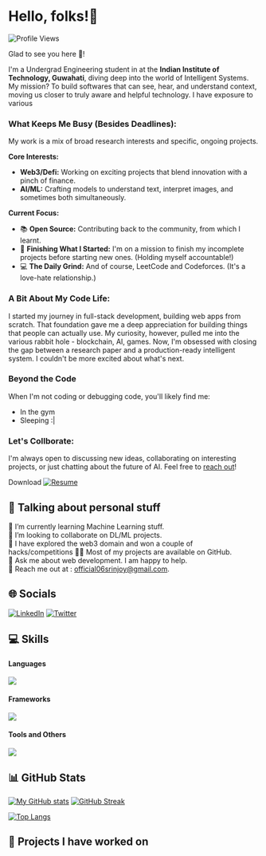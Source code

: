 # Hello, folks!👋

![Profile Views](https://komarev.com/ghpvc/?username=sgcodes7471&label=Profile+Views)

Glad to see you here 🤩!

I'm a Undergrad Engineering student in at the **Indian Institute of Technology, Guwahati**, diving deep into the world of Intelligent Systems. My mission? To build softwares that can see, hear, and understand context, moving us closer to truly aware and helpful technology. I have exposure to various 

### What Keeps Me Busy (Besides Deadlines):

My work is a mix of broad research interests and specific, ongoing projects.

**Core Interests:**
- **Web3/Defi:** Working on exciting projects that blend innovation with a pinch of finance.
- **AI/ML:** Crafting models to understand text, interpret images, and sometimes both simultaneously.

**Current Focus:**
- 📚 **Open Source:** Contributing back to the community, from which I learnt.
- 🧹 **Finishing What I Started:** I'm on a mission to finish my incomplete projects before starting new ones. (Holding myself accountable!)
- 💻 **The Daily Grind:** And of course, LeetCode and Codeforces. (It's a love-hate relationship.)

### A Bit About My Code Life:

I started my journey in full-stack development, building web apps from scratch. That foundation gave me a deep appreciation for building things that people can actually use. My curiosity, however, pulled me into the various rabbit hole - blockchain, AI, games. Now, I'm obsessed with closing the gap between a research paper and a production-ready intelligent system. I couldn't be more excited about what's next.

### Beyond the Code

When I'm not coding or debugging code, you'll likely find me:
- In the gym 
- Sleeping :|

### Let's Collborate:

I'm always open to discussing new ideas, collaborating on interesting projects, or just chatting about the future of AI.  Feel free to [reach out](https://mail.google.com/mail/?view=cm&fs=1&tf=1&to=official06srinjoy@gmail.com)!

Download
<a href="https://iitgoffice-my.sharepoint.com/:b:/g/personal/srinjoy_iitg_ac_in/Ef7npRgjZMlPqhY9zUyBRBoBHamP8o995X7_YppsR8DEWA?e=ZV4Lr8" target="_blank"><img src="https://img.shields.io/badge/Resume-%23121011.svg?logo=google-chrome&logoColor=white" alt="Resume"></a>


## 💫 Talking about personal stuff

🔭 I’m currently learning Machine Learning stuff.  
👯 I’m looking to collaborate on DL/ML projects.  
🌱 I have explored the web3 domain and won a couple of hacks/competitions 
👨‍💻 Most of my projects are available on GitHub.  
💬 Ask me about web development. I am happy to help.  
📧 Reach me out at : official06srinjoy@gmail.com.  

## 🌐 Socials

[![LinkedIn](https://img.shields.io/badge/LinkedIn-%230077B5.svg?logo=linkedin&logoColor=white)](https://www.linkedin.com/in/srinjoy-ghosh-97a9852a4/) [![Twitter](https://img.shields.io/badge/Twitter-%231DA1F2.svg?logo=Twitter&logoColor=white)](https://twitter.com/) 
<!-- [![Website](https://img.shields.io/badge/Website-%23121011.svg?logo=google-chrome&logoColor=white)](https://sgcodes7471.github.io/) -->

## 💻 Skills

#### Languages

<img src="https://skillicons.dev/icons?i=python,js,ts,cpp,c,go,java,solidity"/>

<!-- #### Libraries -->

<!-- <img src="https://skillicons.dev/icons?i=tensorflow,pytorch,opencv,ros"/> -->

<!-- ![TensorFlow](https://img.shields.io/badge/TensorFlow-%23FF6F00.svg?style=for-the-badge&logo=TensorFlow&logoColor=white)
![Keras](https://img.shields.io/badge/Keras-%23D00000.svg?style=for-the-badge&logo=Keras&logoColor=white)
![PyTorch](https://img.shields.io/badge/PyTorch-%23EE4C2C.svg?style=for-the-badge&logo=PyTorch&logoColor=white)
![OpenCV](https://img.shields.io/badge/OpenCV-%23white.svg?style=for-the-badge&logo=OpenCV&logoColor=white)
![NumPy](https://img.shields.io/badge/NumPy-%23013243.svg?style=for-the-badge&logo=NumPy&logoColor=white)
![Pandas](https://img.shields.io/badge/Pandas-%23150458.svg?style=for-the-badge&logo=Pandas&logoColor=white)
![Matplotlib](https://img.shields.io/badge/Matplotlib-%23ffffff.svg?style=for-the-badge&logo=Matplotlib&logoColor=black)
![Seaborn](https://img.shields.io/badge/Seaborn-%23white.svg?style=for-the-badge&logo=Seaborn&logoColor=white)
![scikit-learn](https://img.shields.io/badge/scikit--learn-%23F7931E.svg?style=for-the-badge&logo=scikit-learn&logoColor=white)
![ROS](https://img.shields.io/badge/ROS-%23000.svg?style=for-the-badge&logo=ROS&logoColor=white) -->

#### Frameworks

<img src="https://skillicons.dev/icons?i=flask,nextjs,react,express,nodejs,tailwindcss"/>

<!-- ![Flask](https://img.shields.io/badge/Flask-%23000.svg?style=for-the-badge&logo=Flask&logoColor=white)
![NextJS](https://img.shields.io/badge/NextJS-%23000000.svg?style=for-the-badge&logo=Next.js&logoColor=white)
![React](https://img.shields.io/badge/React-%2320232a.svg?style=for-the-badge&logo=React&logoColor=%2361DAFB)
![ExpressJS](https://img.shields.io/badge/ExpressJS-%23404d59.svg?style=for-the-badge&logo=Express&logoColor=%2361DAFB)
![NodeJS](https://img.shields.io/badge/NodeJS-%23339933.svg?style=for-the-badge&logo=Node.js&logoColor=white)
![TailwindCSS](https://img.shields.io/badge/TailwindCSS-%2338B2AC.svg?style=for-the-badge&logo=Tailwind-CSS&logoColor=white) -->

#### Tools and Others

<img src="https://skillicons.dev/icons?i=postgresql,mysql,mongodb,supabase,linux,git,docker,aws,redis,kafka"/>

<!-- ![Git](https://img.shields.io/badge/Git-%23F05033.svg?style=for-the-badge&logo=Git&logoColor=white)
![MongoDB](https://img.shields.io/badge/MongoDB-%234ea94b.svg?style=for-the-badge&logo=MongoDB&logoColor=white)
![PostgreSQL](https://img.shields.io/badge/PostgreSQL-%23316192.svg?style=for-the-badge&logo=PostgreSQL&logoColor=white)
![MySQL](https://img.shields.io/badge/mysql-%2300f.svg?style=for-the-badge&logo=mysql&logoColor=white)
![Supabase](https://img.shields.io/badge/Supabase-3ECF8E?style=for-the-badge&logo=supabase&logoColor=white)
![Linux](https://img.shields.io/badge/Linux-%23FCC624.svg?style=for-the-badge&logo=Linux&logoColor=black) -->


## 📊 GitHub Stats

[![My GitHub stats](https://github-readme-stats.vercel.app/api?username=sgcodes7471&count_private=true&show_icons=true&theme=github_dark)](https://github.com/anuraghazra/github-readme-stats) [![GitHub Streak](https://github-readme-streak-stats-eight.vercel.app/?user=sgcodes7471&theme=github-dark&background=0D1117&border=FFFFFF&stroke=4B8DDA&currStreakNum=C3D1D9&ring=1B2F45&sideLabels=C3D1D9&sideNums=C3D1D9&currStreakLabel=C3D1D9&dates=767F84)](https://git.io/streak-stats)


[![Top Langs](https://github-readme-stats.vercel.app/api/top-langs/?username=sgcodes7471&layout=compact&hide_progress=true&theme=github_dark&langs_count=10)](https://github.com/anuraghazra/github-readme-stats)


## 📔 Projects I have worked on

<!-- [![Readme Card](https://github-readme-stats.vercel.app/api/pin/?username=astro-reactive&repo=astro-reactive&show_owner=true&theme=github_dark)](https://github.com/astro-reactive/astro-reactive) -->

<!-- #### [View all Contributions](https://github.com/sgcodes7471/MyContributions) -->

<!-- <h3 align="center"> <b> Show some ❤️ by starring some of the repositories! </b> </h3> -->
